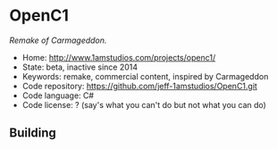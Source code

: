 # OpenC1

_Remake of Carmageddon._

- Home: http://www.1amstudios.com/projects/openc1/
- State: beta, inactive since 2014
- Keywords: remake, commercial content, inspired by Carmageddon
- Code repository: https://github.com/jeff-1amstudios/OpenC1.git
- Code language: C#
- Code license: ? (say's what you can't do but not what you can do)

## Building
